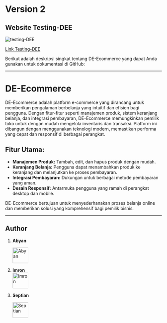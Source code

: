 # Version 2 

## Website Testing-DEE
![testing-DEE](https://dee.co.id/wp-content/uploads/2024/09/Yellow-and-Black-Flat-Illustrative-Honey-Bee-Logo-1-150x150.png)

[Link Testing-DEE](https://testing-deecoid.vercel.app)

Berikut adalah deskripsi singkat tentang DE-Ecommerce yang dapat Anda gunakan untuk dokumentasi di GitHub:

---

# DE-Ecommerce

DE-Ecommerce adalah platform e-commerce yang dirancang untuk memberikan pengalaman berbelanja yang intuitif dan efisien bagi pengguna. Dengan fitur-fitur seperti manajemen produk, sistem keranjang belanja, dan integrasi pembayaran, DE-Ecommerce memungkinkan pemilik toko untuk dengan mudah mengelola inventaris dan transaksi. Platform ini dibangun dengan menggunakan teknologi modern, memastikan performa yang cepat dan responsif di berbagai perangkat.

## Fitur Utama:
- **Manajemen Produk:** Tambah, edit, dan hapus produk dengan mudah.
- **Keranjang Belanja:** Pengguna dapat menambahkan produk ke keranjang dan melanjutkan ke proses pembayaran.
- **Integrasi Pembayaran:** Dukungan untuk berbagai metode pembayaran yang aman.
- **Desain Responsif:** Antarmuka pengguna yang ramah di perangkat desktop dan mobile.

DE-Ecommerce bertujuan untuk menyederhanakan proses belanja online dan memberikan solusi yang komprehensif bagi pemilik bisnis.

---

## Author
1. **Abyan**

   <img src="https://avatars.githubusercontent.com/u/176265092?s=100&v=4" alt="Abyan" width="50px" />

2. **Imron**  
   <img src="https://avatars.githubusercontent.com/u/144302456?s=400&u=0c1b0b79fa2400b4adcbffeb7a70ffc6a0dfdcdd&v=4" alt="Imron" width="50px" />

3. **Septian**
   
   <img src="https://avatars.githubusercontent.com/u/177186633?v=4" alt="Septian" width="50px" />
